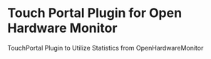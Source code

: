 # Touch Portal Plugin for Open Hardware Monitor
TouchPortal Plugin to Utilize Statistics from OpenHardwareMonitor
